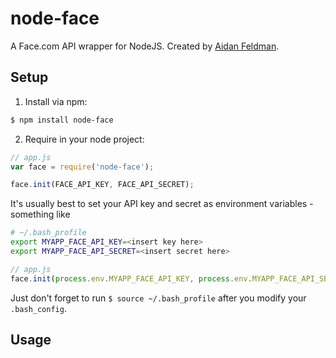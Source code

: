 # node-face

A Face.com API wrapper for NodeJS.  Created by [Aidan Feldman](http://www.aidanfeldman.com).

## Setup

1. Install via npm:

```bash
$ npm install node-face
```

2. Require in your node project:

```javascript
// app.js
var face = require('node-face');

face.init(FACE_API_KEY, FACE_API_SECRET);
```

It's usually best to set your API key and secret as environment variables - something like

```bash
# ~/.bash_profile
export MYAPP_FACE_API_KEY=<insert key here>
export MYAPP_FACE_API_SECRET=<insert secret here>
```
```javascript
// app.js
face.init(process.env.MYAPP_FACE_API_KEY, process.env.MYAPP_FACE_API_SECRET);
```

Just don't forget to run `$ source ~/.bash_profile` after you modify your `.bash_config`.

## Usage

